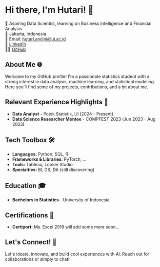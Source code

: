 # Hi there, I'm Hutari! 👋

🚀 Aspiring Data Scientist, learning on Business Intelligence and Financial Analysis  
📍 Jakarta, Indonesia  
📧 Email: hutari.andini@ui.ac.id  
🔗 [LinkedIn](https://www.linkedin.com)  
👨‍💻 [GitHub](https://github.com)

## About Me 🌐

Welcome to my GitHub profile! I'm a passionate statistics student with a strong interest in data analysis, machine learning, and statistical modeling. Here you'll find some of my projects, contributions, and a bit about me.

## Relevant Experience Highlights 🌟

- **Data Analyst** - Pojok Statistik, UI (2024 - Present)
- **Data Science Researcher Mentee** - COMPFEST 2023 (Jun 2023 - Aug 2023)

## Tech Toolbox 🛠️

- **Languages:** Python, SQL, R
- **Frameworks & Libraries:** PyTorch, ...
- **Tools:** Tableau, Looker Studio
- **Specialties:** BI, DS, DA (still discovering)

## Education 🎓

- **Bachelors in Statistics** - University of Indonesia

## Certifications 📜

- **Certiport:** Ms. Excel 2019
will add some more soon...

## Let's Connect! 🔗

Let's ideate, innovate, and build cool experiences with AI. Reach out for collaborations or simply to chat!
